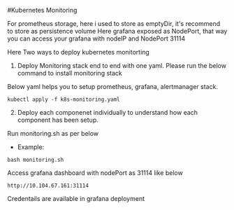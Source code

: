 #Kubernetes Monitoring 

For prometheus storage, here i used to store as emptyDir, it's recommend to store as persistence volume 
Here grafana exposed as NodePort, that way you can access your grafana with nodeIP and NodePort 31114 

Here Two ways to deploy kubernetes monitorting

1. Deploy Monitoring stack end to end with one yaml. Please run the below command to install monitoring stack 

Below yaml helps you to setup prometheus, grafana, alertmanager stack. 
```
kubectl apply -f k8s-monitoring.yaml
``` 

2. Deploy each componenet individually to understand how each component has been setup.

Run monitoring.sh as per below

- Example:
```
bash monitoring.sh
```

Access grafana dashboard with nodePort as 31114 like below 

```
http://10.104.67.161:31114
```

Credentails are available in grafana deployment
